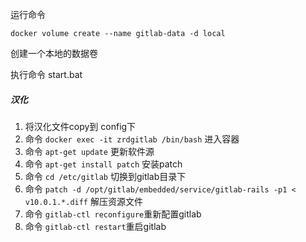 运行命令

`docker volume create --name gitlab-data -d local`

创建一个本地的数据卷

执行命令
start.bat

##### 汉化
1. 将汉化文件copy到 config下
2. 命令 `docker exec -it zrdgitlab /bin/bash` 进入容器
3. 命令 `apt-get update` 更新软件源
4. 命令 `apt-get install patch` 安装patch
5. 命令 `cd /etc/gitlab` 切换到gitlab目录下
6. 命令 `patch -d /opt/gitlab/embedded/service/gitlab-rails -p1 < v10.0.1.*.diff` 解压资源文件
7. 命令 `gitlab-ctl reconfigure`重新配置gitlab
8. 命令 `gitlab-ctl restart`重启gitlab
